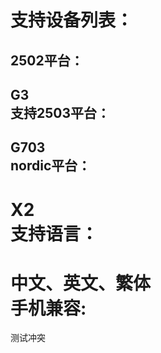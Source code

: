 支持设备列表：<br>
==========
2502平台：<br>
----------
G3<br>
支持2503平台：<br>
----------
G703<br>
nordic平台：<br>
----------
X2<br>
支持语言：<br>
====================
中文、英文、繁体<br>
手机兼容:<br>
====================
测试冲突